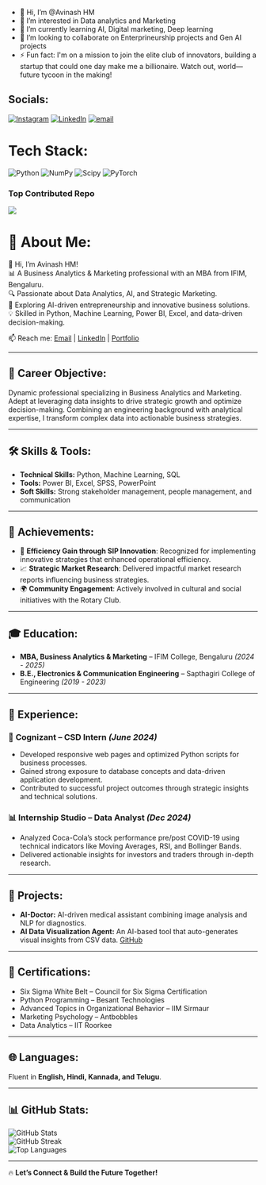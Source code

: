 - 👋 Hi, I’m @Avinash HM
- 👀 I’m interested in Data analytics and Marketing 
- 🌱 I’m currently learning AI, Digital marketing, Deep learning 
- 💞️ I’m looking to collaborate on Enterprineurship projects and Gen AI projects
- ⚡ Fun fact: I'm on a mission to join the elite club of innovators, building a startup that could one day make me a billionaire. Watch out, world—future tycoon in the making!


## Socials:
[![Instagram](https://img.shields.io/badge/Instagram-%23E4405F.svg?logo=Instagram&logoColor=white)](https://instagram.com/avinashavi__) [![LinkedIn](https://img.shields.io/badge/LinkedIn-%230077B5.svg?logo=linkedin&logoColor=white)](https://linkedin.com/in/avinash-hm007) [![email](https://img.shields.io/badge/Email-D14836?logo=gmail&logoColor=white)](mailto:avi.hm24@gmail.com) 

#  Tech Stack:
![Python](https://img.shields.io/badge/python-3670A0?style=flat&logo=python&logoColor=ffdd54) ![NumPy](https://img.shields.io/badge/numpy-%23013243.svg?style=flat&logo=numpy&logoColor=white) ![Scipy](https://img.shields.io/badge/SciPy-%230C55A5.svg?style=flat&logo=scipy&logoColor=%white) ![PyTorch](https://img.shields.io/badge/PyTorch-%23EE4C2C.svg?style=flat&logo=PyTorch&logoColor=white) 

### Top Contributed Repo
![](https://github-contributor-stats.vercel.app/api?username=Avinashhmavi&limit=5&theme=dark&combine_all_yearly_contributions=true)




# 💫 About Me:
👋 Hi, I’m Avinash HM!  
📊 A Business Analytics & Marketing professional with an MBA from IFIM, Bengaluru.  
🔍 Passionate about Data Analytics, AI, and Strategic Marketing.  
🚀 Exploring AI-driven entrepreneurship and innovative business solutions.  
💡 Skilled in Python, Machine Learning, Power BI, Excel, and data-driven decision-making.  

📫 Reach me: [Email](mailto:avi.hm24@gmail.com) | [LinkedIn](https://www.linkedin.com/in/avinash-hm007) | [Portfolio](https://avihm24.wixsite.com/avinash-hm-portfolio)

---

## 🎯 Career Objective:
Dynamic professional specializing in Business Analytics and Marketing. Adept at leveraging data insights to drive strategic growth and optimize decision-making. Combining an engineering background with analytical expertise, I transform complex data into actionable business strategies.

---

## 🛠️ Skills & Tools:
- **Technical Skills:** Python, Machine Learning, SQL  
- **Tools:** Power BI, Excel, SPSS, PowerPoint  
- **Soft Skills:** Strong stakeholder management, people management, and communication  

---

## 🌟 Achievements:
- 🚀 **Efficiency Gain through SIP Innovation**: Recognized for implementing innovative strategies that enhanced operational efficiency.  
- 📈 **Strategic Market Research**: Delivered impactful market research reports influencing business strategies.  
- 🌍 **Community Engagement**: Actively involved in cultural and social initiatives with the Rotary Club.  

---

## 🎓 Education:
- **MBA, Business Analytics & Marketing** – IFIM College, Bengaluru *(2024 - 2025)*  
- **B.E., Electronics & Communication Engineering** – Sapthagiri College of Engineering *(2019 - 2023)*  

---

## 💼 Experience:
### 🏢 **Cognizant** – CSD Intern *(June 2024)*
- Developed responsive web pages and optimized Python scripts for business processes.  
- Gained strong exposure to database concepts and data-driven application development.  
- Contributed to successful project outcomes through strategic insights and technical solutions.  

### 📊 **Internship Studio** – Data Analyst *(Dec 2024)*
- Analyzed Coca-Cola’s stock performance pre/post COVID-19 using technical indicators like Moving Averages, RSI, and Bollinger Bands.  
- Delivered actionable insights for investors and traders through in-depth research.  

---

## 🚀 Projects:
- **AI-Doctor:** AI-driven medical assistant combining image analysis and NLP for diagnostics.  
- **AI Data Visualization Agent:** An AI-based tool that auto-generates visual insights from CSV data. [GitHub](https://github.com/Avinashhmavi/Ai-data-visualisation-agent)  

---

## 📜 Certifications:
- Six Sigma White Belt – Council for Six Sigma Certification  
- Python Programming – Besant Technologies  
- Advanced Topics in Organizational Behavior – IIM Sirmaur  
- Marketing Psychology – Antbobbles  
- Data Analytics – IIT Roorkee  

---

## 🌐 Languages:
Fluent in **English, Hindi, Kannada, and Telugu**.

---

## 📊 GitHub Stats:
![GitHub Stats](https://github-readme-stats.vercel.app/api?username=Avinashhmavi&theme=radical&hide_border=false&include_all_commits=true&count_private=true)  
![GitHub Streak](https://github-readme-streak-stats.herokuapp.com/?user=Avinashhmavi&theme=radical&hide_border=false)  
![Top Languages](https://github-readme-stats.vercel.app/api/top-langs/?username=Avinashhmavi&theme=radical&hide_border=false&include_all_commits=true&count_private=true&layout=compact)  

---

🔥 **Let’s Connect & Build the Future Together!**